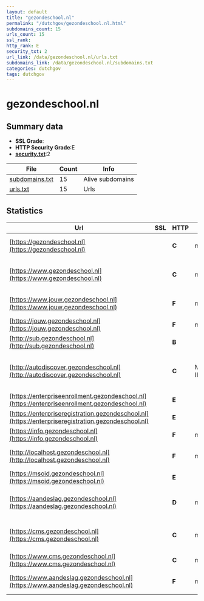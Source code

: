 ```yaml
---
layout: default
title: "gezondeschool.nl"
permalink: "/dutchgov/gezondeschool.nl.html"
subdomains_count: 15
urls_count: 15
ssl_rank: 
http_rank: E
security_txt: 2
url_link: /data/gezondeschool.nl/urls.txt
subdomains_link: /data/gezondeschool.nl/subdomains.txt
categories: dutchgov
tags: dutchgov
---
```



# gezondeschool.nl
## Summary data


 - **SSL Grade**:
 - **HTTP Security Grade**:E
 - **[security.txt](https://www.digitaleoverheid.nl/nieuws/standaard-security-txt-nu-verplicht-voor-overheid/)**:2


| File       | Count | Info |
|------------|-------|------|
|[subdomains.txt](/DutchGovScope/data/gezondeschool.nl/subdomains.txt)|15|Alive subdomains|
|[urls.txt](/DutchGovScope/data/gezondeschool.nl/urls.txt)|15|Urls|


## Statistics


| Url | SSL | HTTP | Server | Cookie | HSTS | CORS | CTO | CSP | XFO | XXP | RP |FP| Tech |Title |
|--------|-------|-------|------|------|------|------|------|------|------|------|------|------|------|------|
|[https://gezondeschool.nl](https://gezondeschool.nl)| | **C**|nginx| |:white_check_mark: | | | | | | :white_check_mark: | |Nginx|301 Moved Perman...|
|[https://www.gezondeschool.nl](https://www.gezondeschool.nl)| | **C**|nginx| |:white_check_mark: | | | | | | :white_check_mark: | |Express HSTS Nginx Node.js|Home | Gezonde S...|
|[https://www.jouw.gezondeschool.nl](https://www.jouw.gezondeschool.nl)| | **F**|nginx|:o: | | | | | :white_check_mark: | :white_check_mark: | :white_check_mark: | |Nginx|301 Moved Perman...|
|[https://jouw.gezondeschool.nl](https://jouw.gezondeschool.nl)| | **F**|nginx|:o: | | | | | :white_check_mark: | :white_check_mark: | :white_check_mark: | |Nginx|Redirecting to h...|
|[http://sub.gezondeschool.nl](http://sub.gezondeschool.nl)| | **B**|| |:white_check_mark: | | | | | | :white_check_mark: | |||
|[http://autodiscover.gezondeschool.nl](http://autodiscover.gezondeschool.nl)| | **C**|Microsoft-IIS/10.0| |:white_check_mark: | | | | | | :white_check_mark: | |IIS:10.0 Microsoft ASP.NET Windows Server||
|[https://enterpriseenrollment.gezondeschool.nl](https://enterpriseenrollment.gezondeschool.nl)| | **E**|| | | | | | | | :white_check_mark: | |HSTS||
|[https://enterpriseregistration.gezondeschool.nl](https://enterpriseregistration.gezondeschool.nl)| | **E**|| | | | | | | | :white_check_mark: | |||
|[https://info.gezondeschool.nl](https://info.gezondeschool.nl)| | **F**|nginx| | | | | | | | :white_check_mark: | |Nginx|404 Not Found|
|[http://localhost.gezondeschool.nl](http://localhost.gezondeschool.nl)| | **F**|nginx|:o: | | | | | :white_check_mark: | :white_check_mark: | :white_check_mark: | |Laravel Nginx PHP|Weakpass|
|[https://msoid.gezondeschool.nl](https://msoid.gezondeschool.nl)| | **E**|| | | | | | | | :white_check_mark: | ||Object moved|
|[https://aandeslag.gezondeschool.nl](https://aandeslag.gezondeschool.nl)| | **D**|nginx| | | | | | :white_check_mark: | :white_check_mark: | :white_check_mark: | |Nginx Node.js Nuxt.js Vue.js||
|[https://cms.gezondeschool.nl](https://cms.gezondeschool.nl)| | **C**|nginx| |:white_check_mark: | :warning:| | | :white_check_mark: | | :white_check_mark: | |Drupal:10 HSTS Nginx PHP|Home | Gezonde S...|
|[https://www.cms.gezondeschool.nl](https://www.cms.gezondeschool.nl)| | **C**|nginx| |:white_check_mark: | | | | | | :white_check_mark: | |HSTS Nginx||
|[https://www.aandeslag.gezondeschool.nl](https://www.aandeslag.gezondeschool.nl)| | **F**|nginx| | | | | | | | :white_check_mark: | |Nginx|301 Moved Perman...|


